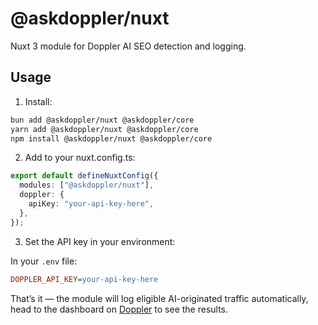 # @askdoppler/nuxt

Nuxt 3 module for Doppler AI SEO detection and logging.

## Usage

1. Install:

```sh
bun add @askdoppler/nuxt @askdoppler/core
yarn add @askdoppler/nuxt @askdoppler/core
npm install @askdoppler/nuxt @askdoppler/core
```

2. Add to your nuxt.config.ts:

```ts
export default defineNuxtConfig({
  modules: ["@askdoppler/nuxt"],
  doppler: {
    apiKey: "your-api-key-here",
  },
});
```

3. Set the API key in your environment:

In your `.env` file:

```ini
DOPPLER_API_KEY=your-api-key-here
```

That’s it — the module will log eligible AI-originated traffic automatically, head to the dashboard on [Doppler](https://askdoppler.com) to see the results.
